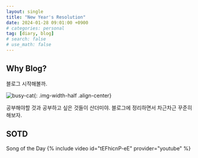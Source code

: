 ```yaml
---
layout: single
title: "New Year's Resolution"
date: 2024-01-28 09:01:00 +0900
# categories: personal
tag: [diary, blog]
# search: false
# use_math: false
---
```


<!-- ## Kor -->

<!-- 한줄공지 -->
<!-- **[Notice]** 공지사항입니다.
{: .notice--success} -->

<!-- 여러줄공지/개요 -->
<!-- <div class="notice">
<h4>목표</h4>
<ul>
    <li>목표1. </li>
    <li>목표2. </li>
    <li>목표3. </li>
</ul>
</div>
{: .notice--info} -->

## Why Blog?

블로그 시작해볼까.

![busy-cat](https://media.tenor.com/bxe8Qsx3UusAAAAM/cat.gif){: .img-width-half .align-center}

공부해야할 것과 공부하고 싶은 것들이 산더미야.
블로그에 정리하면서 차근차근 꾸준히 해보자.

<!-- --- -->

<!-- ## Eng -->

<!-- 한줄공지 -->
<!-- **[Notice]** This is important.
{: .notice--success} -->

<!-- 여러줄공지/개요 -->
<!-- <div class="notice">
<h4>Goal</h4>
<ul>
    <li>G1. </li>
    <li>G2. </li>
    <li>G3. </li>
</ul>
</div>
{: .notice--info} -->

<!-- Let's start a **blog**. -->

<!-- ![busy-cat](https://media.tenor.com/bxe8Qsx3UusAAAAM/cat.gif){: .img-width-half .align-center} -->

<!-- 버튼 -->
<!-- [Button](https://mmistakes.github.io/minimal-mistakes/docs/utility-classes){: .btn .btn--danger} -->

<!-- 유투브 -->

## SOTD

Song of the Day
{% include video id="tEFhicnP-eE" provider="youtube" %}

<!-- 이미지(절대경로) -->
<!-- ![sleepy-cat]({{site.url}}/images/2024-01-28-starting-blog/sleepy-cat.gif) -->

<!-- 코드 -->
<!-- ```python
print("Hello, world!")
``` -->
